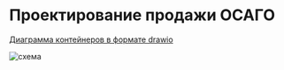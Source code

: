 # Проектирование продажи ОСАГО

[Диаграмма контейнеров в формате drawio](InsureTech_C4_сontainer-diagram.drawio.xml)

![схема](InsureTech_C4_сontainer-diagram.drawio.png)
